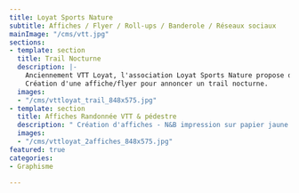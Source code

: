 ```yaml
---
title: Loyat Sports Nature
subtitle: Affiches / Flyer / Roll-ups / Banderole / Réseaux sociaux
mainImage: "/cms/vtt.jpg"
sections:
- template: section
  title: Trail Nocturne
  description: |-
    Anciennement VTT Loyat, l'association Loyat Sports Nature propose de pratiquer le VTT, la course et la randonnée.
    Création d'une affiche/flyer pour annoncer un trail nocturne.
  images:
  - "/cms/vttloyat_trail_848x575.jpg"
- template: section
  title: Affiches Randonnée VTT & pédestre
  description: " Création d'affiches - N&B impression sur papier jaune."
  images:
  - "/cms/vttloyat_2affiches_848x575.jpg"
featured: true
categories:
- Graphisme

---
```

